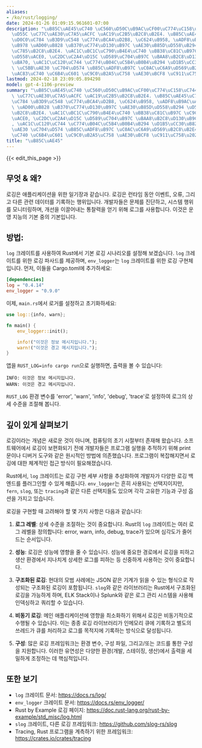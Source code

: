 ```yaml
---
aliases:
- /ko/rust/logging/
date: 2024-01-26 01:09:15.961601-07:00
description: "\uB85C\uAE45\uC740 \uC560\uD50C\uB9AC\uCF00\uC774\uC158\uC744 \uC704\
  \uD55C \uC77C\uAE30\uC7A5\uACFC \uAC19\uC2B5\uB2C8\uB2E4. \uB85C\uAE45\uC740 \uB7F0\
  \uD0C0\uC784 \uB3D9\uC548 \uC774\uBCA4\uD2B8, \uC624\uB958, \uADF8\uB9AC\uACE0 \uB2E4\
  \uB978 \uAD00\uB828 \uB370\uC774\uD130\uB97C \uAE30\uB85D\uD558\uB294 \uD589\uC704\
  \uC785\uB2C8\uB2E4. \uAC1C\uBC1C\uC790\uB4E4\uC740 \uBB38\uC81C\uB97C \uC9C4\uB2E8\
  \uD558\uACE0, \uC2DC\uC2A4\uD15C \uD589\uC704\uB97C \uBAA8\uB2C8\uD130\uB9C1\uD558\
  \uBA70, \uAC1C\uC120\uC744 \uC774\uB04C\uC5B4\uB0B4\uB294 \uD1B5\uCC30\uB825\uC744\
  \ \uC5BB\uAE30 \uC704\uD574 \uB85C\uADF8\uB97C \uC0AC\uC6A9\uD569\uB2C8\uB2E4. \uC774\
  \uAC83\uC740 \uC6B4\uC601 \uC9C0\uB2A5\uC758 \uAE30\uBCF8 \uC911\uC758\u2026"
lastmod: 2024-02-18 23:09:05.894298
model: gpt-4-1106-preview
summary: "\uB85C\uAE45\uC740 \uC560\uD50C\uB9AC\uCF00\uC774\uC158\uC744 \uC704\uD55C\
  \ \uC77C\uAE30\uC7A5\uACFC \uAC19\uC2B5\uB2C8\uB2E4. \uB85C\uAE45\uC740 \uB7F0\uD0C0\
  \uC784 \uB3D9\uC548 \uC774\uBCA4\uD2B8, \uC624\uB958, \uADF8\uB9AC\uACE0 \uB2E4\uB978\
  \ \uAD00\uB828 \uB370\uC774\uD130\uB97C \uAE30\uB85D\uD558\uB294 \uD589\uC704\uC785\
  \uB2C8\uB2E4. \uAC1C\uBC1C\uC790\uB4E4\uC740 \uBB38\uC81C\uB97C \uC9C4\uB2E8\uD558\
  \uACE0, \uC2DC\uC2A4\uD15C \uD589\uC704\uB97C \uBAA8\uB2C8\uD130\uB9C1\uD558\uBA70\
  , \uAC1C\uC120\uC744 \uC774\uB04C\uC5B4\uB0B4\uB294 \uD1B5\uCC30\uB825\uC744 \uC5BB\
  \uAE30 \uC704\uD574 \uB85C\uADF8\uB97C \uC0AC\uC6A9\uD569\uB2C8\uB2E4. \uC774\uAC83\
  \uC740 \uC6B4\uC601 \uC9C0\uB2A5\uC758 \uAE30\uBCF8 \uC911\uC758\u2026"
title: "\uB85C\uAE45"
---
```


{{< edit_this_page >}}

## 무엇 & 왜?

로깅은 애플리케이션을 위한 일기장과 같습니다. 로깅은 런타임 동안 이벤트, 오류, 그리고 다른 관련 데이터를 기록하는 행위입니다. 개발자들은 문제를 진단하고, 시스템 행위를 모니터링하며, 개선을 이끌어내는 통찰력을 얻기 위해 로그를 사용합니다. 이것은 운영 지능의 기본 중의 기본입니다.

## 방법:

`log` 크레이트를 사용하여 Rust에서 기본 로깅 시나리오를 설정해 보겠습니다. `log` 크레이트를 위한 로깅 파사드를 제공하며, `env_logger`는 `log` 크레이트를 위한 로깅 구현체입니다. 먼저, 이들을 Cargo.toml에 추가하세요:

```toml
[dependencies]
log = "0.4.14"
env_logger = "0.9.0"
```

이제, `main.rs`에서 로거를 설정하고 초기화하세요:

```rust
use log::{info, warn};

fn main() {
    env_logger::init();

    info!("이것은 정보 메시지입니다.");
    warn!("이것은 경고 메시지입니다.");
}
```

앱을 `RUST_LOG=info cargo run`으로 실행하면, 출력을 볼 수 있습니다:

```
INFO: 이것은 정보 메시지입니다.
WARN: 이것은 경고 메시지입니다.
```

`RUST_LOG` 환경 변수를 'error', 'warn', 'info', 'debug', 'trace'로 설정하여 로그의 상세 수준을 조절해 봅니다.

## 깊이 있게 살펴보기

로깅이라는 개념은 새로운 것이 아니며, 컴퓨팅의 초기 시절부터 존재해 왔습니다. 소프트웨어에서 로깅이 보편화되기 전에 개발자들은 프로그램 실행을 추적하기 위해 print 문이나 디버거 도구와 같은 원시적인 방법에 의존했습니다. 프로그램이 복잡해지면서 로깅에 대한 체계적인 접근 방식이 필요해졌습니다.

Rust에서, `log` 크레이트는 로깅 구현 세부 사항을 추상화하여 개발자가 다양한 로깅 백엔드를 플러그인할 수 있게 해줍니다. `env_logger`는 흔히 사용되는 선택지이지만, `fern`, `slog`, 또는 `tracing`과 같은 다른 선택지들도 있으며 각각 고유한 기능과 구성 옵션을 가지고 있습니다.

로깅을 구현할 때 고려해야 할 몇 가지 사항은 다음과 같습니다:

1. **로그 레벨**: 상세 수준을 조절하는 것이 중요합니다. Rust의 `log` 크레이트는 여러 로그 레벨을 정의합니다: error, warn, info, debug, trace가 있으며 심각도가 줄어드는 순서입니다.

2. **성능**: 로깅은 성능에 영향을 줄 수 있습니다. 성능에 중요한 경로에서 로깅을 피하고 생산 환경에서 지나치게 상세한 로그를 피하는 등 신중하게 사용하는 것이 중요합니다.

3. **구조화된 로깅**: 현대의 모범 사례에는 JSON 같은 기계가 읽을 수 있는 형식으로 작성되는 구조화된 로깅이 포함됩니다. `slog`와 같은 라이브러리는 Rust에서 구조화된 로깅을 가능하게 하며, ELK Stack이나 Splunk와 같은 로그 관리 시스템을 사용해 인덱싱하고 쿼리할 수 있습니다.

4. **비동기 로깅**: 메인 애플리케이션에 영향을 최소화하기 위해서 로깅은 비동기적으로 수행될 수 있습니다. 이는 종종 로깅 라이브러리가 인메모리 큐에 기록하고 별도의 쓰레드가 큐를 처리하고 로그를 목적지에 기록하는 방식으로 달성됩니다.

5. **구성**: 많은 로깅 프레임워크는 환경 변수, 구성 파일, 그리고/또는 코드를 통한 구성을 지원합니다. 이러한 유연성은 다양한 환경(개발, 스테이징, 생산)에서 출력을 세밀하게 조정하는 데 핵심적입니다.

## 또한 보기

- `log` 크레이트 문서: https://docs.rs/log/
- `env_logger` 크레이트 문서: https://docs.rs/env_logger/
- Rust by Example 로깅 페이지: https://doc.rust-lang.org/rust-by-example/std_misc/log.html
- `slog` 크레이트, 다른 로깅 프레임워크: https://github.com/slog-rs/slog
- Tracing, Rust 프로그램을 계측하기 위한 프레임워크: https://crates.io/crates/tracing
